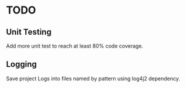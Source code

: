 # TODO

## Unit Testing
Add more unit test to reach at least 80% code coverage.

## Logging
Save project Logs into files named by pattern using log4j2 dependency.